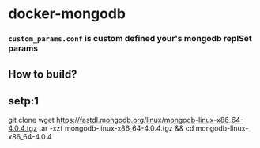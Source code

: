 # docker-mongodb
### `custom_params.conf` is custom defined your's mongodb replSet params
## How to build?
## setp:1
git clone 
wget https://fastdl.mongodb.org/linux/mongodb-linux-x86_64-4.0.4.tgz 
tar -xzf mongodb-linux-x86_64-4.0.4.tgz && cd mongodb-linux-x86_64-4.0.4
